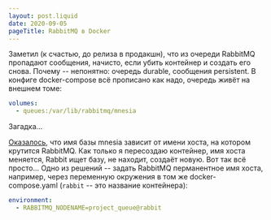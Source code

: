 ```yaml
---
layout: post.liquid
date: 2020-09-05
pageTitle: RabbitMQ в Docker
---
```


Заметил (к счастью, до релиза в продакшн), что из очереди RabbitMQ пропадают сообщения, начисто, если убить контейнер и создать его снова. Почему -- непонятно: очередь durable, сообщения persistent. В конфиге docker-compose всё прописано как надо, очередь живёт на внешнем томе:

```yaml
volumes:
  - queues:/var/lib/rabbitmq/mnesia
```

Загадка...

[Оказалось](https://github.com/dockerfile/rabbitmq/issues/22), что имя базы mnesia зависит от имени хоста, на котором крутится RabbitMQ. Как только я пересоздаю контейнер, имя хоста меняется, Rabbit ищет базу, не находит, создаёт новую. Вот так всё просто... Одно из решений -- задать RabbitMQ перманентное имя хоста, например, через переменную окружения в том же docker-compose.yaml (`rabbit` -- это название контейнера):

```yaml
environment:
  - RABBITMQ_NODENAME=project_queue@rabbit
```
